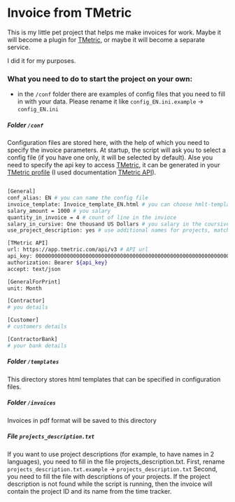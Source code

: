 # Invoice from TMetric

This is my little pet project that helps me make invoices for work.
Maybe it will become a plugin for [TMetric], or maybe it will become a separate service.

I did it for my purposes.

### What you need to do to start the project on your own:
 - in the `/conf` folder there are examples of config files that you need to fill in with your data. Please rename it like `config_EN.ini.example` -> `config_EN.ini`

##### Folder `/conf`
Configuration files are stored here, with the help of which you need to specify the invoice parameters. At startup, the script will ask you to select a config file (if you have one only, it will be selected by default). Alse you need to specify the api key to access [TMetric], it can be generated in your [TMetric profile] (I used documentation [TMetric API]).

```sh

[General]
conf_alias: EN # you can name the config file 
invoice_template: Invoice_template_EN.html # you can choose hmlt-template
salary_amount = 1000 # you salary
quantity_in_invoice = 4 # count of line in the invioce
salary_in_cursive: One thousand US Dollars # you salary in the coursive
use_project_description: yes # use additional names for projects, matching by project ID

[TMetric API]
url: https://app.tmetric.com/api/v3 # API url
api_key: 0000000000000000000000000000000000000000000000000000000000000000 # you API-key from [TMetric profile]
authorization: Bearer ${api_key}
accept: text/json

[GeneralForPrint]
unit: Month

[Contractor]
# you details

[Customer]
# customers details

[ContractorBank]
# your bank details
```

##### Folder `/templates`
This directory stores html templates that can be specified in configuration files.

##### Folder `/invoices`
Invoices in pdf format will be saved to this directory

##### File `projects_description.txt`
If you want to use project descriptions (for example, to have names in 2 languages), you need to fill in the file projects_description.txt.
First, rename `projects_description.txt.example` -> `projects_description.txt`
Second, you need to fill the file with descriptions of your projects.
If the project description is not found while the script is running, then the invoice will contain the project ID and its name from the time tracker.

 [TMetric API]: <https://app.tmetric.com/api-docs>
 [TMetric]: <https://tmetric.com>
 [TMetric profile]: <https://app.tmetric.com/#/profile>